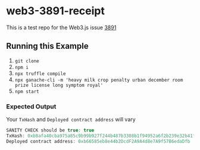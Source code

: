 # web3-3891-receipt

This is a test repo for the Web3.js issue [3891](https://github.com/ChainSafe/web3.js/issues/3891)

## Running this Example

1. `git clone`
2. `npm i`
3. `npx truffle compile`
4. `npx ganache-cli -m 'heavy milk crop penalty urban december room prize license long symptom royal'`
4. `npm start`

### Expected Output

Your `TxHash` and `Deployed contract address` will vary

```javascript
SANITY CHECK should be true: true
TxHash: 0xb8afa40cba975a85c9b99b927f244b487b3308b1f94952a6f2b239e32b41f5aa
Deployed contract address: 0xb66585eb8e44b2DcdF2A9A4d8e7A9f57B6edaDfb
```
